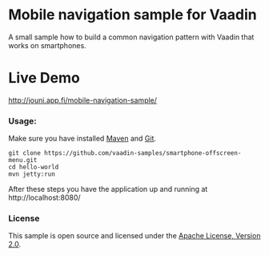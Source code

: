 Mobile navigation sample for Vaadin
==

A small sample how to build a common navigation pattern with Vaadin that works on smartphones.

Live Demo
==

http://jouni.app.fi/mobile-navigation-sample/

### Usage:

Make sure you have installed [Maven](http://maven.apache.org/) and [Git](http://git-scm.com/).

    git clone https://github.com/vaadin-samples/smartphone-offscreen-menu.git
    cd hello-world
    mvn jetty:run
    
After these steps you have the application up and running at http://localhost:8080/

### License

This sample is open source and licensed under the [Apache License, Version 2.0](http://www.apache.org/licenses/LICENSE-2.0.html).
